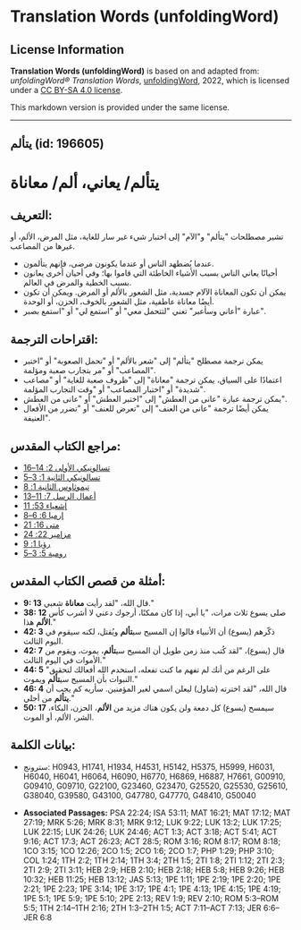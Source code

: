 # Translation Words (unfoldingWord)

## License Information

**Translation Words (unfoldingWord)** is based on and adapted from: _unfoldingWord® Translation Words_, [unfoldingWord](https://unfoldingword.org/utw), 2022, which is licensed under a [CC BY-SA 4.0 license](https://creativecommons.org/licenses/by-sa/4.0/legalcode.en).

This markdown version is provided under the same license.



--------------------------------

## يتألم (id: 196605)

يتألم/ يعاني، ألم/ معاناة
=========================

التعريف:
--------

تشير مصطلحات "يتألم" و"الآم" إلى اختبار شيء غير سار للغاية، مثل المرض، الألم، أو غيرها من المصاعب.

* عندما يُضطهد الناس أو عندما يكونون مرضى، فإنهم يتألمون.
* أحيانًا يعاني الناس بسبب الأشياء الخاطئة التي قاموا بها؛ وفي أحيان أخرى يعانون بسبب الخطية والمرض في العالم.
* يمكن أن تكون المعاناة الآلام جسدية، مثل الشعور بالألم أو المرض. ويمكن أن تكون أيضًا معاناة عاطفية، مثل الشعور بالخوف، الحزن، أو الوحدة.
* عبارة "أعاني وسأعبر" تعني "لتتحمل معي" أو "استمع لي" أو "استمع بصبر".

اقتراحات الترجمة:
-----------------

* يمكن ترجمة مصطلح "يتألم" إلى "شعر بالألم" أو "تحمل الصعوبة" أو "اختبر المصاعب" أو "مر بتجارب صعبة ومؤلمة".
* اعتمادًا على السياق، يمكن ترجمة "معاناة" إلى "ظروف صعبة للغاية" أو "مصاعب شديدة" أو "اختبار المصاعب" أو "وقت التجارب المؤلمة".
* يمكن ترجمة عبارة "عانى من العطش" إلى "اختبر العطش" أو "عانى من العطش".
* يمكن أيضًا ترجمة "عانى من العنف" إلى "تعرض للعنف" أو "تضرر من الأفعال العنيفة".

مراجع الكتاب المقدس:
--------------------

* [تسالونيكي الأولى 2: 14–16](https://ref.ly/1Thess2:14-1Thess2:16)
* [تسالونيكي الثانية 1: 3–5](https://ref.ly/2Thess1:3-2Thess1:5)
* [تيموثاوس الثانية 1: 8](https://ref.ly/2Tim1:8)
* [أعمال الرسل 7: 11–13](https://ref.ly/Acts7:11-Acts7:13)
* [إشعياء 53: 11](https://ref.ly/Isa53:11)
* [إرميا 6: 6–8](https://ref.ly/Jer6:6-Jer6:8)
* [متى 16: 21](https://ref.ly/Matt16:21)
* [مزامير 22: 24](https://ref.ly/Ps22:24)
* [رؤيا 1: 9](https://ref.ly/Rev1:9)
* [رومية 5: 3–5](https://ref.ly/Rom5:3-Rom5:5)

أمثلة من قصص الكتاب المقدس:
---------------------------

* **9: 13** قال الله، "لقد رأيت **معاناة** شعبي."
* **38: 12** صلى يسوع ثلاث مرات، "يا أبي، إذا كان ممكنًا، أرجوك دعني لا أشرب كأس **الألم** هذا."
* **42: 3** ذكّرهم (يسوع) أن الأنبياء قالوا إن المسيح سي**تألم** ويُقتل، لكنه سيقوم في اليوم الثالث.
* **42: 7** قال (يسوع)، "لقد كُتب منذ زمن طويل أن المسيح سي**تألم**، يموت، ويقوم من الأموات في اليوم الثالث."
* **44: 5** "على الرغم من أنك لم تفهم ما كنت تفعله، استخدم الله أفعالك لتحقيق النبوات بأن المسيح سي**تألم** ويموت."
* **46: 4** قال الله، "لقد اخترته (شاول) ليعلن اسمي لغير المؤمنين. سأريه كم يجب أن **يتألم** من أجلي."
* **50: 17** سيمسح (يسوع) كل دمعة ولن يكون هناك مزيد من **الألم**، الحزن، البكاء، الشر، الألم، أو الموت.

بيانات الكلمة:
--------------

* سترونج: H0943, H1741, H1934, H4531, H5142, H5375, H5999, H6031, H6040, H6041, H6064, H6090, H6770, H6869, H6887, H7661, G00910, G09410, G09710, G22100, G23460, G23470, G25520, G25530, G25610, G38040, G39580, G43100, G47780, G47770, G48410, G50040

* **Associated Passages:** PSA 22:24; ISA 53:11; MAT 16:21; MAT 17:12; MAT 27:19; MRK 5:26; MRK 8:31; MRK 9:12; LUK 9:22; LUK 13:2; LUK 17:25; LUK 22:15; LUK 24:26; LUK 24:46; ACT 1:3; ACT 3:18; ACT 5:41; ACT 9:16; ACT 17:3; ACT 26:23; ACT 28:5; ROM 3:16; ROM 8:17; ROM 8:18; 1CO 3:15; 1CO 12:26; 2CO 1:5; 2CO 1:6; 2CO 1:7; PHP 1:29; PHP 3:10; COL 1:24; 1TH 2:2; 1TH 2:14; 1TH 3:4; 2TH 1:5; 2TI 1:8; 2TI 1:12; 2TI 2:3; 2TI 2:9; 2TI 3:11; HEB 2:9; HEB 2:10; HEB 2:18; HEB 5:8; HEB 9:26; HEB 10:32; HEB 11:25; HEB 13:12; JAS 5:13; 1PE 1:11; 1PE 2:19; 1PE 2:20; 1PE 2:21; 1PE 2:23; 1PE 3:14; 1PE 3:17; 1PE 4:1; 1PE 4:13; 1PE 4:15; 1PE 4:19; 1PE 5:1; 1PE 5:9; 1PE 5:10; 2PE 2:13; REV 1:9; REV 2:10; ROM 5:3–ROM 5:5; 1TH 2:14–1TH 2:16; 2TH 1:3–2TH 1:5; ACT 7:11–ACT 7:13; JER 6:6–JER 6:8

